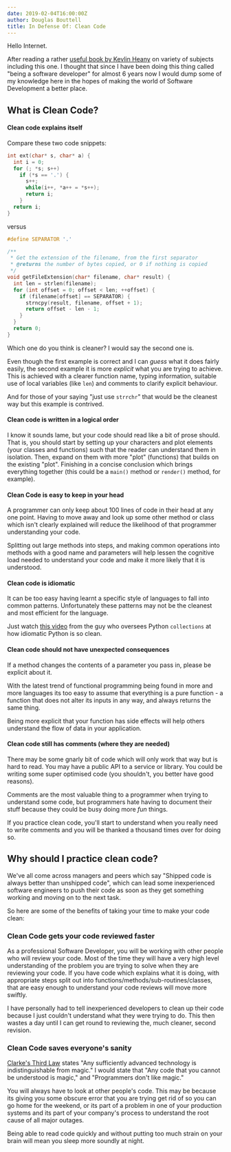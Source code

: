```yaml
---
date: 2019-02-04T16:00:00Z
author: Douglas Bouttell
title: In Defense Of: Clean Code
---
```


Hello Internet.

After reading a rather
[useful book by Kevlin Heany](https://www.amazon.co.uk/dp/0596809484)
on variety of subjects including this one. I thought that since I have been doing
this thing called "being a software developer" for almost 6 years
now I would dump some of my knowledge here in the hopes of
making the world of Software Development a better place.

## What is Clean Code?

#### Clean code explains itself

Compare these two code snippets:

```c
int ext(char* s, char* a) {
  int i = 0;
  for (; *s; s++)
    if (*s == '.') {
      s++;
      while(i++, *a++ = *s++);
      return i;
    }
  return i;
}
```

versus

```c
#define SEPARATOR '.'

/**
 * Get the extension of the filename, from the first separator
 * @returns the number of bytes copied, or 0 if nothing is copied
 */
void getFileExtension(char* filename, char* result) {
  int len = strlen(filename);
  for (int offset = 0; offset < len; ++offset) {
    if (filename[offset] == SEPARATOR) {
      strncpy(result, filename, offset + 1);
      return offset - len - 1;
    }
  }
  return 0;
}

```

Which one do you think is cleaner? I would say the second one is.

Even though the first example is correct and I can _guess_ what it does
fairly easily, the second example it is more _explicit_
what you are trying to achieve. This is achieved with a clearer
function name, typing information, suitable use of local variables
(like `len`) and comments to clarify explicit behaviour.

And for those of your saying "just use `strrchr`" that would be the
cleanest way but this example is contrived.

#### Clean code is written in a logical order

I know it sounds lame, but your code should read like a bit of prose should.
That is, you should start by setting up your characters and plot elements
(your classes and functions) such that the reader can understand them in isolation.
Then, expand on them with more "plot" (functions) that builds on the existing "plot".
Finishing in a concise conclusion which brings everything together (this could be a
`main()` method or `render()` method, for example).

#### Clean Code is easy to keep in your head

A programmer can only keep about 100 lines of code in their head at any one point. Having
to move away and look up some other method or class which isn't clearly explained will
reduce the likelihood of that programmer understanding your code.

Splitting out large methods into steps, and making common operations into methods with
a good name and parameters will help lessen the cognitive load needed to understand your
code and make it more likely that it is understood.

#### Clean code is idiomatic

It can be too easy having learnt a specific style of languages to fall into common patterns.
Unfortunately these patterns may not be the cleanest and most efficient for the language.

Just watch [this video](https://www.youtube.com/watch?v=OSGv2VnC0go) from the guy who oversees
Python `collections` at how idiomatic Python is so clean.

#### Clean code should not have unexpected consequences

If a method changes the contents of a parameter you pass in, please be explicit about it.

With the latest trend of functional programming being found in more and more languages its
too easy to assume that everything is a pure function - a function that does not alter its
inputs in any way, and always returns the same thing.

Being more explicit that your function has side effects will help others understand the
flow of data in your application.

#### Clean code still has comments (where they are needed)

There may be some gnarly bit of code which will only work that way but is hard to read.
You may have a public API to a service or library. You could be writing some super optimised
code (you shouldn't, you better have good reasons).

Comments are the most valuable thing to a programmer when trying to understand some code, but
programmers hate having to document their stuff because they could be busy doing more _fun_ things.

If you practice clean code, you'll start to understand when you really need to write comments and
you will be thanked a thousand times over for doing so.

## Why should I practice clean code?

We've all come across managers and peers which say "Shipped
code is always better than unshipped code", which can lead some
inexperienced software engineers to push their code as soon as they
get something working and moving on to the next task.

So here are some of the benefits of taking your time to make your code
clean:

### Clean Code gets your code reviewed faster

As a professional Software Developer, you will be working with
other people who will review your code. Most of the time they
will have a very high level understanding of the problem you
are trying to solve when they are reviewing your code. If you
have code which explains what it is doing, with appropriate steps
split out into functions/methods/sub-routines/classes, that are
easy enough to understand your code reviews will move more swiftly.

I have personally had to tell inexperienced developers to clean
up their code because I just couldn't understand what they were
trying to do. This then wastes a day until I can get round to
reviewing the, much cleaner, second revision.

### Clean Code saves everyone's sanity

[Clarke's Third Law](https://en.wikipedia.org/wiki/Clarke%27s_three_laws) states
"Any sufficiently advanced technology is indistinguishable from magic." I would
state that "Any code that you cannot be understood is magic," and "Programmers
don't like magic."

You will always have to look at other people's code. This may be because its giving you
some obscure error that you are trying get rid of so you can go home for the weekend,
or its part of a problem in one of your production systems and its part of your company's
process to understand the root cause of all major outages.

Being able to read code quickly and without putting too much strain on your brain will
mean you sleep more soundly at night.
